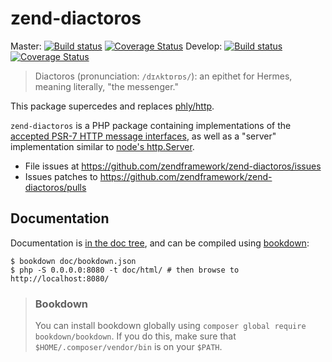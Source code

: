 # zend-diactoros

Master:
[![Build status][Master image]][Master]
[![Coverage Status][Master coverage image]][Master coverage]
Develop:
[![Build status][Develop image]][Develop]
[![Coverage Status][Develop coverage image]][Develop coverage]

> Diactoros (pronunciation: `/dɪʌktɒrɒs/`): an epithet for Hermes, meaning literally, "the messenger."

This package supercedes and replaces [phly/http](https://github.com/phly/http).

`zend-diactoros` is a PHP package containing implementations of the [accepted PSR-7 HTTP message interfaces](https://github.com/php-fig/fig-standards/blob/master/accepted/PSR-7-http-message.md), as well as a "server" implementation similar to [node's http.Server](http://nodejs.org/api/http.html).

* File issues at https://github.com/zendframework/zend-diactoros/issues
* Issues patches to https://github.com/zendframework/zend-diactoros/pulls

## Documentation

Documentation is [in the doc tree](doc/), and can be compiled using
[bookdown](http://bookdown.io):

```console
$ bookdown doc/bookdown.json
$ php -S 0.0.0.0:8080 -t doc/html/ # then browse to http://localhost:8080/
```

> ### Bookdown
>
> You can install bookdown globally using `composer global require bookdown/bookdown`. If you do
> this, make sure that `$HOME/.composer/vendor/bin` is on your `$PATH`.

  [Master]: https://travis-ci.org/zendframework/zend-diactoros
  [Master image]: https://secure.travis-ci.org/zendframework/zend-diactoros.svg?branch=master
  [Master coverage image]: https://img.shields.io/coveralls/zendframework/zend-diactoros/master.svg
  [Master coverage]: https://coveralls.io/r/zendframework/zend-diactoros?branch=master
  [Develop]: https://github.com/zendframeowork/zend-diactoros/tree/develop
  [Develop image]:  https://secure.travis-ci.org/zendframework/zend-diactoros.svg?branch=develop
  [Develop coverage image]: https://coveralls.io/repos/zendframework/zend-diactoros/badge.svg?branch=develop
  [Develop coverage]: https://coveralls.io/r/zendframework/zend-diactoros?branch=develop
